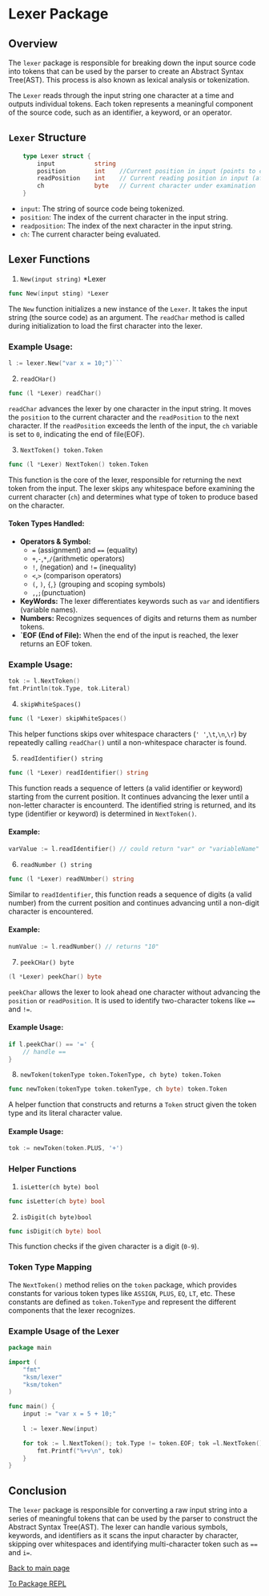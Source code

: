 # Lexer Package

## Overview
The `lexer` package is responsible for breaking down the input source code into tokens that can be used by the parser to create an Abstract Syntax Tree(AST). This process is also known as lexical analysis or tokenization.

The `Lexer` reads through the input string one character at a time and outputs individual tokens. Each token represents a meaningful component of the source code, such as an identifier, a keyword, or an operator.

## `Lexer` Structure
```go
    type Lexer struct {
        input           string
        position        int    //Current position in input (points to current char)\
        readPosition    int    // Current reading position in input (after current char)
        ch              byte   // Current character under examination
    }
```

+ `input`: The string of source code being tokenized.
+ `position`: The index of the current character in the input string.
+ `readposition`: The index of the next character in the input string.
+ `ch`: The current character being evaluated.

## Lexer Functions
1. `New(input string)` *Lexer
```go
func New(input sting) *Lexer
```

The `New` function initializes a new instance of the `Lexer`. It takes the input string (the source code) as an argument. The `readChar` method is called during initialization to load the first character into the lexer.

### Example Usage:
```go 
l := lexer.New("var x = 10;")```

```
2. `readCHar()`
```go 
func (l *Lexer) readChar()
```

`readChar` advances the lexer by one character in the input string. It moves the `position` to the current character and the `readPosition` to the next character.  If the `readPosition` exceeds the lenth of the input, the `ch` variable is set to `0`, indicating the end of file(EOF).

3. `NextToken() token.Token`
```go 
func (l *Lexer) NextToken() token.Token
```
This function is the core of the lexer, responsible for returning the next token from the input. The lexer skips any whitespace before examining the current character (`ch`) and determines what type of token to produce based on the character.

#### Token Types Handled:
+ **Operators & Symbol:**
    + `=` (assignment) and `==` (equality)
    + `+`,`-`,`*`,`/`(arithmetic operators)
    + `!`, (negation) and `!=` (inequality)
    + `<`,`>` (comparison operators)
    + `(`, `)`, `{`,`}` (grouping and scoping symbols)
    + `,`,`;`(punctuation)
 + **KeyWords:** The lexer differentiates keywords such as `var` and identifiers (variable names).
 + **Numbers:** Recognizes sequences of digits and returns them as number tokens.
 + **`EOF (End of File):** When the end of the input is reached, the lexer returns an EOF token.

 ### Example Usage:
 ```go
 tok := l.NextToken()
 fmt.Println(tok.Type, tok.Literal)
 ```

 4. `skipWhiteSpaces()`
 ```go
 func (l *Lexer) skipWhiteSpaces()
 ```
This helper functions skips over whitespace characters (`' '`,`\t`,`\n`,`\r`) by repeatedly calling `readChar()` until a non-whitespace character is found.

5. `readIdentifier() string`
```go
func (l *Lexer) readIdentifier() string
```
This function reads a sequence of letters (a valid identifier or keyword) starting from the current position. It continues advancing the lexer until a non-letter character is encounterd. The identified string is returned, and its type (identifier or keyword) is determined in `NextToken()`.

#### Example:
```go
varValue := l.readIdentifier() // could return "var" or "variableName"
```
6. `readNumber () string`
```go
func (l *Lexer) readNUmber() string
```
Similar to `readIdentifier`, this function reads a sequence of digits (a valid number) from the current position and continues advancing until a non-digit character is encountered.

#### Example:
```go
numValue := l.readNumber() // returns "10"
```

7. `peekCHar() byte`
```go
(l *Lexer) peekChar() byte
```
`peekChar` allows the lexer to look ahead one character without advancing the `position` or `readPosition`. It is used to identify two-character tokens like `==` and `!=`.

#### Example Usage:
```go
if l.peekChar() == '=' { 
    // handle ==
}
```
8. `newToken(tokenType token.TokenType, ch byte) token.Token`
```go 
func newToken(tokenType token.tokenType, ch byte) token.Token
```
A helper function that constructs and returns a `Token` struct given the token type and its literal character value.

#### Example Usage:
```go
tok := newToken(token.PLUS, '+')
```
### Helper Functions
1. `isLetter(ch byte) bool`
```go
func isLetter(ch byte) bool 
```
2. `isDigit(ch byte)bool`
```go
func isDigit(ch byte) bool 
```
This function checks if the given character is a digit (`0-9`).

### Token Type Mapping
The `NextToken()` method relies on the `token` package, which provides constants for various token types like `ASSIGN`, `PLUS`, `EQ`, `LT`, etc. These constants are defined as `token.TokenType` and represent the different components that the lexer recognizes.

### Example Usage of the Lexer
```go
package main

import (
    "fmt"
    "ksm/lexer"
    "ksm/token"
)

func main() {
    input := "var x = 5 + 10;"
    
    l := lexer.New(input)

    for tok := l.NextToken(); tok.Type != token.EOF; tok =l.NextToken() {
        fmt.Printf("%+v\n", tok)
    }
}
```

## Conclusion
The `lexer` package is responsible for converting a raw input string into a series of meaningful tokens that can be used by the parser to construct the Abstract Syntax Tree(AST). The lexer can handle various symbols, keywords, and identifiers as it scans the input character by character, skipping over whitespaces and identifying multi-character token such as `==` and `i=`.

[Back to main page](../README.md#documnentation)

[To Package REPL](/documentation/repl.md)

